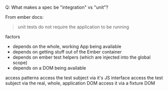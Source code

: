 Q: What makes a spec be "integration" vs "unit"?

From ember docs:

> unit tests do not require the application to be running

factors

- depends on the whole, working App being available
- depends on getting stuff out of the Ember container
- depends on ember test helpers (which are injected into the global scope)
- depends on a DOM being available

access patterns access the test subject via it's JS interface access the test
subject via the real, whole, application DOM access it via a fixture DOM
